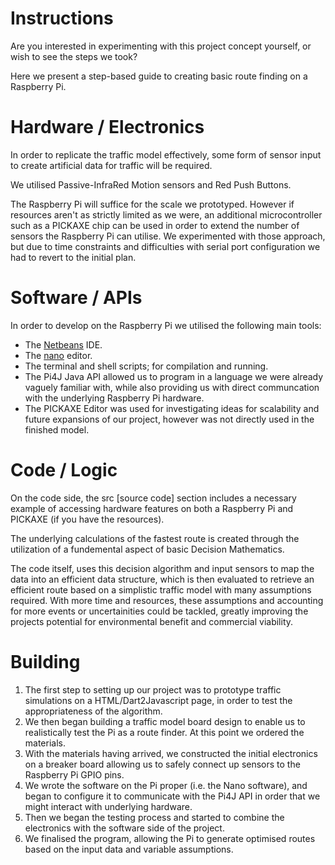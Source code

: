 Instructions
=============

Are you interested in experimenting with this project concept yourself, or wish to see the steps we took?

Here we present a step-based guide to creating basic route finding on a Raspberry Pi.


Hardware / Electronics
======================

In order to replicate the traffic model effectively, some form of sensor input to create artificial data for traffic will be required.

We utilised Passive-InfraRed Motion sensors and Red Push Buttons.

The Raspberry Pi will suffice for the scale we prototyped. However if resources aren't as strictly limited as we were, an additional microcontroller such as a PICKAXE chip can be used in order to extend the number of sensors the Raspberry Pi can utilise.
We experimented with those approach, but due to time constraints and difficulties with serial port configuration we had to revert to the initial plan.


Software / APIs
================

In order to develop on the Raspberry Pi we utilised the following main tools:

* The [Netbeans](http://en.wikipedia.org/wiki/Netbeans) IDE.
* The [nano](http://en.wikipedia.org/wiki/GNU_nano) editor.
* The terminal and shell scripts; for compilation and running.
* The Pi4J Java API allowed us to program in a language we were already vaguely familiar with, while also providing us with direct communcation with the underlying Raspberry Pi hardware.
* The PICKAXE Editor was used for investigating ideas for scalability and future expansions of our project, however was not directly used in the finished model.


Code / Logic
================

On the code side, the src [source code] section includes a necessary example of accessing hardware features on both a Raspberry Pi and PICKAXE (if you have the resources).

The underlying calculations of the fastest route is created through the utilization of a fundemental aspect of basic Decision Mathematics.

The code itself, uses this decision algorithm and input sensors to map the data into an efficient data structure, which is then evaluated to retrieve an efficient route based on a simplistic traffic model with many assumptions required. With more time and resources, these assumptions and accounting for more events or uncertainities could be tackled, greatly improving the projects potential for environmental benefit and commercial viability.

Building
=========

1. The first step to setting up our project was to prototype traffic simulations on a HTML/Dart2Javascript page, in order to test the appropriateness of the algorithm.
2. We then began building a traffic model board design to enable us to realistically test the Pi as a route finder. At this point we ordered the materials.
3. With the materials having arrived, we constructed the initial electronics on a breaker board allowing us to safely connect up sensors to the Raspberry Pi GPIO pins.
4. We wrote the software on the Pi proper (i.e. the Nano software), and began to configure it to communicate with the Pi4J API in order that we might interact with underlying hardware.
5. Then we began the testing process and started to combine the electronics with the software side of the project.
6. We finalised the program, allowing the Pi to generate optimised routes based on the input data and variable assumptions.
